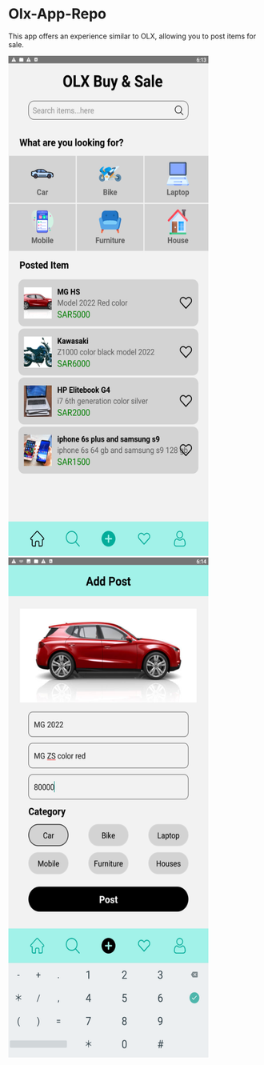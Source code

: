 # Olx-App-Repo
This app offers an experience similar to OLX, allowing you to post items for sale.

<img src="./src/assets/Screenshot_2023.05.30_18.13.27.619.png" width="400" height="1000">
<img src="./src/assets/Screenshot_2023.05.30_18.14.20.784.png" width="400" height="1000">


